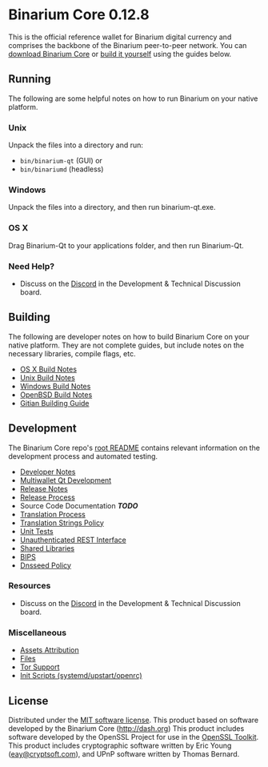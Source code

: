 Binarium Core 0.12.8
=====================

This is the official reference wallet for Binarium digital currency and comprises the backbone of the Binarium peer-to-peer network. You can [download Binarium Core](https://github.com/binariumpay/binarium/releases) or [build it yourself](#building) using the guides below.

Running
---------------------
The following are some helpful notes on how to run Binarium on your native platform.

### Unix

Unpack the files into a directory and run:

- `bin/binarium-qt` (GUI) or
- `bin/binariumd` (headless)

### Windows

Unpack the files into a directory, and then run binarium-qt.exe.

### OS X

Drag Binarium-Qt to your applications folder, and then run Binarium-Qt.

### Need Help?

* Discuss on the [Discord](https://discord.gg/qgKQv8s) in the Development & Technical Discussion board.

Building
---------------------
The following are developer notes on how to build Binarium Core on your native platform. They are not complete guides, but include notes on the necessary libraries, compile flags, etc.

- [OS X Build Notes](build-osx.md)
- [Unix Build Notes](build-unix.md)
- [Windows Build Notes](build-windows.md)
- [OpenBSD Build Notes](build-openbsd.md)
- [Gitian Building Guide](gitian-building.md)

Development
---------------------
The Binarium Core repo's [root README](/README.md) contains relevant information on the development process and automated testing.

- [Developer Notes](developer-notes.md)
- [Multiwallet Qt Development](multiwallet-qt.md)
- [Release Notes](release-notes.md)
- [Release Process](release-process.md)
- Source Code Documentation ***TODO***
- [Translation Process](translation_process.md)
- [Translation Strings Policy](translation_strings_policy.md)
- [Unit Tests](unit-tests.md)
- [Unauthenticated REST Interface](REST-interface.md)
- [Shared Libraries](shared-libraries.md)
- [BIPS](bips.md)
- [Dnsseed Policy](dnsseed-policy.md)

### Resources
* Discuss on the [Discord](https://discord.gg/qgKQv8s) in the Development & Technical Discussion board.

### Miscellaneous
- [Assets Attribution](assets-attribution.md)
- [Files](files.md)
- [Tor Support](tor.md)
- [Init Scripts (systemd/upstart/openrc)](init.md)

License
---------------------
Distributed under the [MIT software license](http://www.opensource.org/licenses/mit-license.php).
This product based on software developed by the Binarium Core (http://dash.org)
This product includes software developed by the OpenSSL Project for use in the [OpenSSL Toolkit](https://www.openssl.org/). This product includes
cryptographic software written by Eric Young ([eay@cryptsoft.com](mailto:eay@cryptsoft.com)), and UPnP software written by Thomas Bernard.
